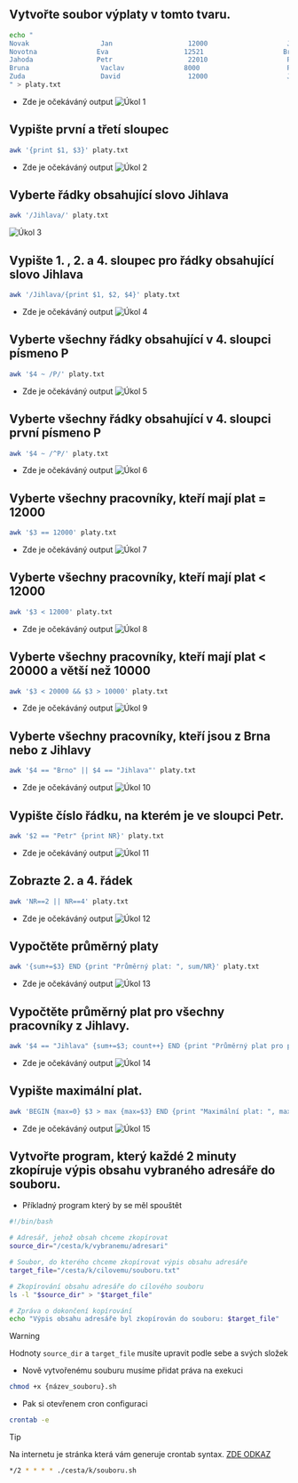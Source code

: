 ## Vytvořte soubor výplaty v tomto tvaru.
```bash
echo "
Novak                  Jan                   12000                    Jihlava         
Novotna               Eva                   12521                    Brno           
Jahoda                Petr                   22010                    Praha         
Bruna                  Vaclav               8000                      Praha        
Zuda                   David                 12000                    Jihlava
" > platy.txt
```
- Zde je očekáváný output
![Úkol 1](../assests/cv4/ukol1.png) 


## Vypište první a třetí sloupec
```bash
awk '{print $1, $3}' platy.txt
```
- Zde je očekáváný output
![Úkol 2](../assests/cv4/ukol2.png) 

## Vyberte řádky obsahující slovo Jihlava
```bash
awk '/Jihlava/' platy.txt
```
![Úkol 3](../assests/cv4/ukol3.png)

## Vypište 1. , 2. a 4. sloupec pro  řádky obsahující slovo Jihlava
```bash
awk '/Jihlava/{print $1, $2, $4}' platy.txt
```
- Zde je očekáváný output
![Úkol 4](../assests/cv4/ukol4.png) 

## Vyberte všechny řádky obsahující v 4. sloupci písmeno P
```bash
awk '$4 ~ /P/' platy.txt
```
- Zde je očekáváný output
![Úkol 5](../assests/cv4/ukol5.png) 

## Vyberte všechny řádky obsahující v 4. sloupci první písmeno P
```bash
awk '$4 ~ /^P/' platy.txt
```
- Zde je očekáváný output
![Úkol 6](../assests/cv4/ukol6.png) 

## Vyberte všechny pracovníky, kteří mají plat = 12000
```bash
awk '$3 == 12000' platy.txt
``` 
- Zde je očekáváný output
![Úkol 7](../assests/cv4/ukol7.png)

## Vyberte všechny pracovníky, kteří mají plat < 12000

```bash
awk '$3 < 12000' platy.txt
```
- Zde je očekáváný output
![Úkol 8](../assests/cv4/ukol8.png)

## Vyberte všechny pracovníky, kteří mají plat < 20000 a větší než 10000


```bash
awk '$3 < 20000 && $3 > 10000' platy.txt
```
- Zde je očekáváný output
![Úkol 9](../assests/cv4/ukol9.png)

## Vyberte všechny pracovníky, kteří jsou z Brna nebo z Jihlavy
```bash
awk '$4 == "Brno" || $4 == "Jihlava"' platy.txt
```
- Zde je očekáváný output
![Úkol 10](../assests/cv4/ukol10.png)

## Vypište číslo řádku, na kterém je ve sloupci Petr.
```bash
awk '$2 == "Petr" {print NR}' platy.txt
```
- Zde je očekáváný output
![Úkol 11](../assests/cv4/ukol11.png)

## Zobrazte 2. a 4. řádek
```bash
awk 'NR==2 || NR==4' platy.txt
```
- Zde je očekáváný output
![Úkol 12](../assests/cv4/ukol12.png)

## Vypočtěte průměrný platy
```bash
awk '{sum+=$3} END {print "Průměrný plat: ", sum/NR}' platy.txt
```
- Zde je očekáváný output
![Úkol 13](../assests/cv4/ukol13.png)

## Vypočtěte průměrný plat pro všechny pracovníky z Jihlavy.
```bash
awk '$4 == "Jihlava" {sum+=$3; count++} END {print "Průměrný plat pro pracovníky z Jihlavy: ", sum/count}' platy.txt
```
- Zde je očekáváný output
![Úkol 14](../assests/cv4/ukol14.png)

## Vypište maximální plat.
```bash
awk 'BEGIN {max=0} $3 > max {max=$3} END {print "Maximální plat: ", max}' platy.txt
```
- Zde je očekáváný output
![Úkol 15](../assests/cv4/ukol15.png)

## Vytvořte program, který každé 2 minuty zkopíruje výpis obsahu vybraného adresáře do souboru.

- Příkladný program který by se měl spouštět
```bash
#!/bin/bash

# Adresář, jehož obsah chceme zkopírovat
source_dir="/cesta/k/vybranemu/adresari"

# Soubor, do kterého chceme zkopírovat výpis obsahu adresáře
target_file="/cesta/k/cilovemu/souboru.txt"

# Zkopírování obsahu adresáře do cílového souboru
ls -l "$source_dir" > "$target_file"

# Zpráva o dokončení kopírování
echo "Výpis obsahu adresáře byl zkopírován do souboru: $target_file"
```

> [!WARNING]
> Hodnoty `source_dir` a `target_file` musíte upravit podle sebe a svých složek  

- Nově vytvořenému souburu musíme přidat práva na exekuci
```bash
chmod +x {název_souboru}.sh
```

- Pak si otevřenem cron configuraci
```bash
crontab -e
```

> [!TIP]
> Na internetu je stránka která vám generuje crontab syntax. [ZDE ODKAZ](https://crontab.guru/)

```bash
*/2 * * * * ./cesta/k/souboru.sh
```


